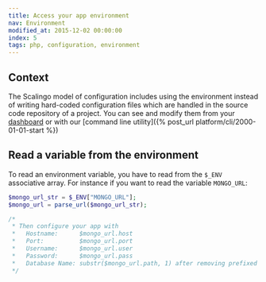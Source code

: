 ```yaml
---
title: Access your app environment
nav: Environment
modified_at: 2015-12-02 00:00:00
index: 5
tags: php, configuration, environment
---
```


## Context

The Scalingo model of configuration includes using the environment instead of
writing hard-coded configuration files which are handled in the source code
repository of a project. You can see and modify them from your
[dashboard](https://my.scalingo.com) or with our [command line utility]({%
post_url platform/cli/2000-01-01-start %})

## Read a variable from the environment

To read an environment variable, you have to read from the
`$_ENV` associative array. For instance if you want to read the variable
`MONGO_URL`:

```php
$mongo_url_str = $_ENV["MONGO_URL"];
$mongo_url = parse_url($mongo_url_str);

/*
 * Then configure your app with
 *   Hostname:      $mongo_url.host
 *   Port:          $mongo_url.port
 *   Username:      $mongo_url.user
 *   Password:      $mongo_url.pass
 *   Database Name: substr($mongo_url.path, 1) after removing prefixed '/'
 */

```
